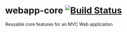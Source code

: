 # webapp-core [![Build Status](https://api.travis-ci.org/HerbertBodner/webapp-core.svg?branch=master)](https://travis-ci.org/HerbertBodner/webapp-core)
Reusable core features for an MVC Web application
